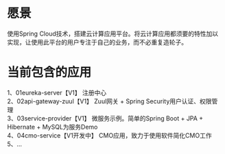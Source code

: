 # 愿景
  使用Spring Cloud技术，搭建云计算应用平台。将云计算应用都须要的特性加以实现，让使用此平台的用户专注于自己的业务，而不必重复造轮子。<br>
  
# 当前包含的应用
  1、01eureka-server【V1】         注册中心<br>
  2、02api-gateway-zuul【V1】      Zuul网关 + Spring Security用户认证、权限管理<br>
  3、03service-provider【V1】      微服务示例。简单的Spring Boot + JPA + Hibernate + MySQL为服务Demo<br>
  4、04cmo-service【V1开发中】      CMO应用，致力于使用软件简化CMO工作<br>
  5、...
